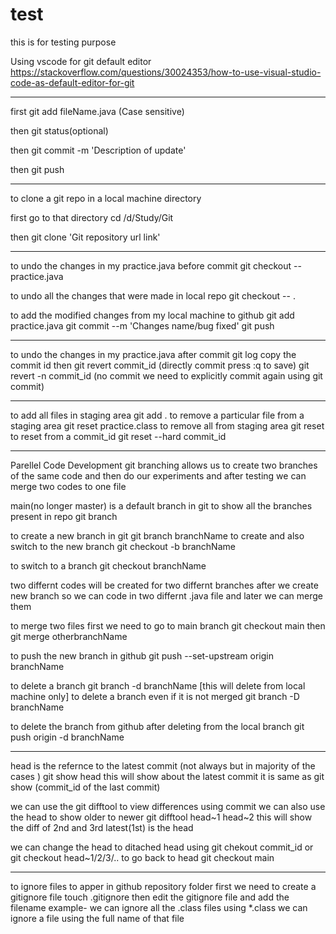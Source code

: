# test

this is for testing purpose

Using vscode for git default editor
https://stackoverflow.com/questions/30024353/how-to-use-visual-studio-code-as-default-editor-for-git

--------------------------------
first git add fileName.java (Case sensitive)

then git status(optional)

then git commit -m 'Description of update'

then git push

--------------------------------

to clone a git repo in a local machine directory 

first go to that directory 
cd /d/Study/Git

then git clone 'Git repository url link'

--------------------------------
to undo the changes in my practice.java before commit
git checkout -- practice.java

to undo all the changes that were made in local repo
git checkout -- .

to add the modified changes from my local machine to github
git add practice.java
git commit --m 'Changes name/bug fixed'
git push

--------------------------------

to undo the changes in my practice.java after commit
git log 
copy the commit id then
git revert commit_id (directly commit press :q to save)
git revert -n commit_id (no commit we need to explicitly commit again using git commit)

---------------------------------

to add all files in staging area
git add .
to remove a particular file from a staging area
git reset practice.class
to remove all from staging area
git reset
to reset from a commit_id
git reset --hard commit_id

----------------------------------
Parellel Code Development
git branching allows us to create two branches of the same code
 and then do our experiments and after testing we can merge two codes to one file

main(no longer master) is a default branch in git
to show all the branches present in repo 
git branch

to create a new branch in git 
git branch branchName
to create and also switch to the new branch
git checkout -b branchName 

to switch to a branch 
git checkout branchName

two differnt codes will be created for two differnt branches after we create new branch
so we can code in two differnt .java file and later we can merge them

to merge two files
first we need to go to main branch git checkout main
then 
git merge otherbranchName 

to push the new branch in github 
git push --set-upstream origin branchName 

to delete a branch
git branch -d branchName [this will delete from local machine only]
to delete a branch even if it is not merged
git branch -D branchName 

to delete the branch from github
after deleting from the local branch
git push origin -d branchName

-------------------------------------
head is the refernce to the latest commit (not always but in majority of the cases )
git show head 
this will show about the latest commit 
it is same as 
git show (commit_id of the last commit) 

we can use the git difftool to view differences using commit 
we can also use the head to show  older to newer
git difftool head~1 head~2
this will show the diff of  2nd and 3rd 
latest(1st) is the head  

we can change the head to ditached head using 
git chekout commit_id
or 
git checkout head~1/2/3/..
to go back to head
git checkout main 

--------------------------------------

to ignore files to apper in github repository folder 
first we need to create a gitignore file
touch .gitignore
then edit the gitignore file and add the filename
example- we can ignore all the .class files using *.class
        we can ignore a file using the full name of that file